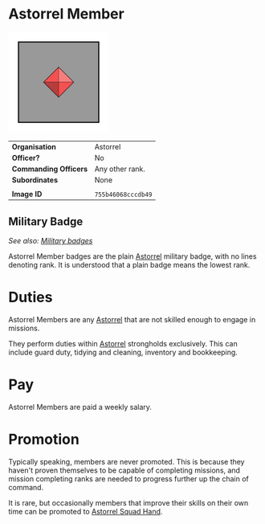 # Astorrel Member

<img src="https://raw.githubusercontent.com/jesskelsall/astarus-images/main/symbols/755b46068cccdb49.png" height="200" />

|||
| --- | --- |
| **Organisation** | Astorrel | rank.2
| **Officer?** | No |
| **Commanding Officers** | Any other rank. |
| **Subordinates** | None |
|||
| **Image ID** | `755b46068cccdb49` |

## Military Badge

*See also: [Military badges](../../../military-badges.md)*

Astorrel Member badges are the plain [Astorrel](../astorrel.md) military badge, with no lines denoting rank. It is understood that a plain badge means the lowest rank.

# Duties

Astorrel Members are any [Astorrel](../astorrel.md) that are not skilled enough to engage in missions.

They perform duties within [Astorrel](../astorrel.md) strongholds exclusively. This can include guard duty, tidying and cleaning, inventory and bookkeeping.

# Pay

Astorrel Members are paid a weekly salary.

# Promotion

Typically speaking, members are never promoted. This is because they haven't proven themselves to be capable of completing missions, and mission completing ranks are needed to progress further up the chain of command.

It is rare, but occasionally members that improve their skills on their own time can be promoted to [Astorrel Squad Hand](2-squad-hand.md).
